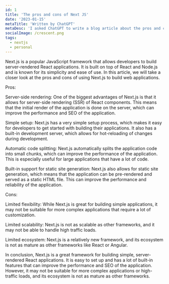 ```yaml
---
id: 1
title: 'The pros and cons of Next JS'
date: '2023-01-15'
metaTitle: 'Written by ChatGPT'
metaDesc: 'I asked ChatGPT to write a blog article about the pros and cons of Next JS framework'
socialImage: /crescent.png
tags:
  - nextjs
  - personal
---
```


Next.js is a popular JavaScript framework that allows developers to build server-rendered React applications. It is built on top of React and Node.js and is known for its simplicity and ease of use. In this article, we will take a closer look at the pros and cons of using Next.js to build web applications.

Pros:

Server-side rendering: One of the biggest advantages of Next.js is that it allows for server-side rendering (SSR) of React components. This means that the initial render of the application is done on the server, which can improve the performance and SEO of the application.

Simple setup: Next.js has a very simple setup process, which makes it easy for developers to get started with building their applications. It also has a built-in development server, which allows for hot-reloading of changes during development.

Automatic code splitting: Next.js automatically splits the application code into small chunks, which can improve the performance of the application. This is especially useful for large applications that have a lot of code.

Built-in support for static site generation: Next.js also allows for static site generation, which means that the application can be pre-rendered and served as a static HTML file. This can improve the performance and reliability of the application.

Cons:

Limited flexibility: While Next.js is great for building simple applications, it may not be suitable for more complex applications that require a lot of customization.

Limited scalability: Next.js is not as scalable as other frameworks, and it may not be able to handle high traffic loads.

Limited ecosystem: Next.js is a relatively new framework, and its ecosystem is not as mature as other frameworks like React or Angular.

In conclusion, Next.js is a great framework for building simple, server-rendered React applications. It is easy to set up and has a lot of built-in features that can improve the performance and SEO of the application. However, it may not be suitable for more complex applications or high-traffic loads, and its ecosystem is not as mature as other frameworks.